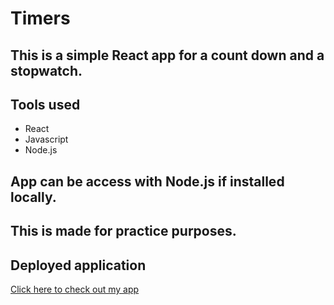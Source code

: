 # Timers

## This is a simple React app for a count down and a stopwatch.

## Tools used
* React
* Javascript
* Node.js

## App can be access with Node.js if installed locally.

## This is made for practice purposes.

## Deployed application

[Click here to check out my app](https://jcgom3.github.io/Timers-React/)